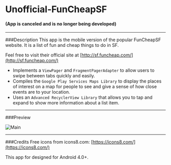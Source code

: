 # Unofficial-FunCheapSF
#### (App is canceled and is no longer being developed)
---
###Description
This app is the mobile version of the popular FunCheapSF website. It is a list of fun and cheap things to do in SF.

Feel free to visit their official site at [http://sf.funcheap.com/](http://sf.funcheap.com/)

<ul>
<li>Implements a <code>ViewPager</code> and <code>FragmentPagerAdapter</code> to allow users to swipe between tabs quickly and easily.</li>
<li>Compiles the <code>Google Play Services Maps Library</code> to display the places of interest on a map for people to see and give a sense of how close events are to your location.</li>
<li>Uses an <code>Advanced RecyclerView Library</code> that allows you to tap and expand to show more information about a list item.</li>
</ul>

---
###Preview

![Main](http://i.imgur.com/GKECi3P.png)

---
###Credits
Free icons from icons8.com: [https://icons8.com/](https://icons8.com/)

This app for designed for Android 4.0+.
